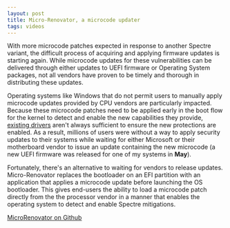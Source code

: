 ```yaml
---
layout: post
title: Micro-Renovator, a microcode updater
tags: videos
---
```


With more microcode patches expected in response to another Spectre variant, the difficult process of acquiring and applying firmware updates is starting again. While microcode updates for these vulnerabilities can be delivered through either updates to UEFI firmware or Operating System packages, not all vendors have proven to be timely and thorough in distributing these updates.

Operating systems like Windows that do not permit users to manually apply microcode updates provided by CPU vendors are particularly impacted. Because these microcode patches need to be applied early in the boot flow for the kernel to detect and enable the new capabilities they provide, [existing drivers](http://www.overclock.net/forum/5-intel-cpus/1633419-how-update-intel-microcode-windows-7-x64-bootup-skylake-kabylake-others.html) aren't always sufficient to ensure the new protections are enabled. As a result, millions of users were without a way to apply security updates to their systems while waiting for either Microsoft or their motherboard vendor to issue an update containing the new microcode (a new UEFI firmware was released for one of my systems in **May**).

Fortunately, there's an alternative to waiting for vendors to release updates. Micro-Renovator replaces the bootloader on an EFI partition with an application that applies a microcode update before launching the OS bootloader. This gives end-users the ability to load a microcode patch directly from the the processor vendor in a manner that enables the operating system to detect and enable Spectre mitigations.

[MicroRenovator on Github](https://github.com/syncsrc/MicroRenovator)
